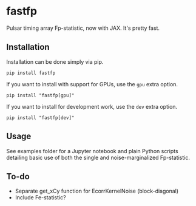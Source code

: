 # fastfp
Pulsar timing array Fp-statistic, now with JAX. It's pretty fast.

## Installation
Installation can be done simply via pip.
```
pip install fastfp
```
If you want to install with support for GPUs, use the `gpu` extra option.
```
pip install "fastfp[gpu]"
```
If you want to install for development work, use the `dev` extra option.
```
pip install "fastfp[dev]"
```

## Usage
See examples folder for a Jupyter notebook and plain Python scripts detailing basic use of both the single and noise-marginalized Fp-statistic.

## To-do
- Separate get_xCy function for EcorrKernelNoise (block-diagonal)
- Include Fe-statistic?
